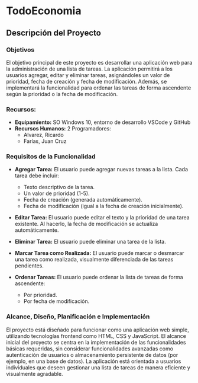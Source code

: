 ﻿# TodoEconomia
## Descripción del Proyecto

### Objetivos
El objetivo principal de este proyecto es desarrollar una aplicación web para la administración de una lista de tareas. La aplicación permitirá a los usuarios agregar, editar y eliminar tareas, asignándoles un valor de prioridad, fecha de creación y fecha de modificación. Además, se implementará la funcionalidad para ordenar las tareas de forma ascendente según la prioridad o la fecha de modificación.

### Recursos:
- **Equipamiento:** SO Windows 10, entorno de desarrollo VSCode y GitHub
- **Recursos Humanos:** 2 Programadores:
  - Alvarez, Ricardo
  - Farías, Juan Cruz

### Requisitos de la Funcionalidad
- **Agregar Tarea:** El usuario puede agregar nuevas tareas a la lista. Cada tarea debe incluir:
  - Texto descriptivo de la tarea.
  - Un valor de prioridad (1-5).
  - Fecha de creación (generada automáticamente).
  - Fecha de modificación (igual a la fecha de creación inicialmente).

- **Editar Tarea:** El usuario puede editar el texto y la prioridad de una tarea existente. Al hacerlo, la fecha de modificación se actualiza automáticamente.

- **Eliminar Tarea:** El usuario puede eliminar una tarea de la lista.

- **Marcar Tarea como Realizada:** El usuario puede marcar o desmarcar una tarea como realizada, visualmente diferenciada de las tareas pendientes.

- **Ordenar Tareas:** El usuario puede ordenar la lista de tareas de forma ascendente:
  - Por prioridad.
  - Por fecha de modificación.

### Alcance, Diseño, Planificación e Implementación
El proyecto está diseñado para funcionar como una aplicación web simple, utilizando tecnologías frontend como HTML, CSS y JavaScript. El alcance inicial del proyecto se centra en la implementación de las funcionalidades básicas requeridas, sin considerar funcionalidades avanzadas como autenticación de usuarios o almacenamiento persistente de datos (por ejemplo, en una base de datos). La aplicación está orientada a usuarios individuales que deseen gestionar una lista de tareas de manera eficiente y visualmente agradable.
